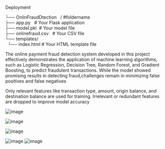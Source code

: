 Deployment

└── OnlinFraudDtection &nbsp;   /  #foldername <br>
├── app.py &nbsp;  # Your Flask application <br> 
├── model.pkl&nbsp;  # Your model file <br>
├── onlinefraud.csv &nbsp;  # Your CSV file <br>
└── templates/ <br>
       &nbsp; └── index.html   # Your HTML template file


The online payment fraud detection system developed in this project effectively demonstrates the application of machine learning algorithms, such as Logistic Regression, Decision Tree, Random Forest, and Gradient Boosting, to predict 	fraudulent transactions. While the model showed promising results in detecting fraud,challenges remain in minimizing false positives and false negatives


Only relevant features like transaction type, amount, origin balance, and destination balance are used for training. Irrelevant or redundant features are dropped to improve model accuracy

![image](https://github.com/user-attachments/assets/39852558-d9db-4528-801e-f1874a6a0ddc)




![image](https://github.com/user-attachments/assets/d5dd680f-b9a9-47b4-b7d7-25a518522d6b)

![image](https://github.com/user-attachments/assets/36f9bc38-bb08-4bf3-bc73-f2614aa84ebf)


![image](https://github.com/user-attachments/assets/1a166ee2-3ec7-4e3a-bcf6-0f5617e23af9)
![image](https://github.com/user-attachments/assets/5ebca294-ff57-4f56-9cf7-1f0a8a8bd7aa)







    
